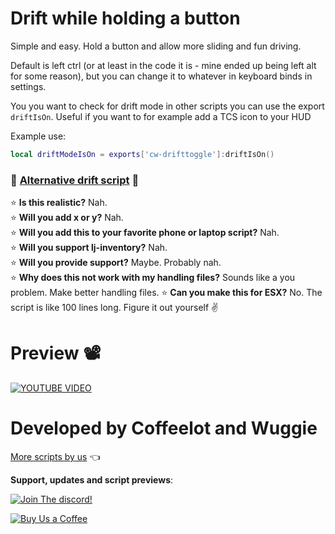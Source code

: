 # Drift while holding a button
Simple and easy. Hold a button and allow more sliding and fun driving.

Default is left ctrl (or at least in the code it is - mine ended up being left alt for some reason), but you can change it to whatever in keyboard binds in settings.

You you want to check for drift mode in other scripts you can use the export `driftIsOn`. Useful if you want to for example add a TCS icon to your HUD

Example use: 
```lua
local driftModeIsOn = exports['cw-drifttoggle']:driftIsOn()
```

### 🔰 [Alternative drift script](https://github.com/Coffeelot/cw-driftchip) 🔰

⭐ **Is this realistic?** Nah. \
⭐ **Will you add x or y?** Nah. \
⭐ **Will you add this to your favorite phone or laptop script?** Nah.\
⭐ **Will you support lj-inventory?** Nah.\
⭐ **Will you provide support?** Maybe. Probably nah.\
⭐ **Why does this not work with my handling files?** Sounds like a you problem. Make better handling files. 
⭐ **Can you make this for ESX?** No. The script is like 100 lines long. Figure it out yourself ✌ 

# Preview 📽
[![YOUTUBE VIDEO](http://img.youtube.com/WghTstvhM08/0.jpg)](https://www.youtube.com/watch?v=WghTstvhM08)

# Developed by Coffeelot and Wuggie
[More scripts by us](https://github.com/stars/Coffeelot/lists/cw-scripts)  👈

**Support, updates and script previews**:

[![Join The discord!](https://cdn.discordapp.com/attachments/977876510620909579/1013102122985857064/discordJoin.png)](https://discord.gg/FJY4mtjaKr )


[![Buy Us a Coffee](https://www.buymeacoffee.com/assets/img/guidelines/download-assets-sm-2.svg)](https://www.buymeacoffee.com/cwscriptbois )

